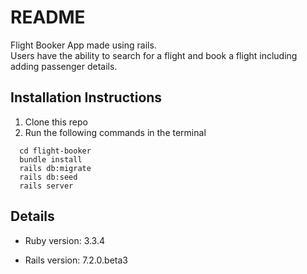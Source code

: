 # README

Flight Booker App made using rails.  
Users have the ability to search for a flight and book a flight including adding passenger details.

## Installation Instructions ##
1) Clone this repo
2) Run the following commands in the terminal
```
  cd flight-booker
  bundle install
  rails db:migrate
  rails db:seed
  rails server
```


## Details ##
* Ruby version: 3.3.4

* Rails version: 7.2.0.beta3
